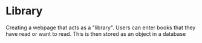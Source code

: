 # Library
Creating a webpage that acts as a "library". Users can enter books that they have read or want to read. This is then stored as an object in a database
